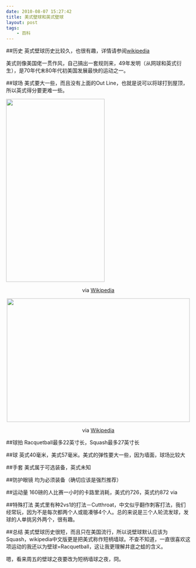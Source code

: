 ```yaml
---
date: 2010-08-07 15:27:42
title: 美式壁球和英式壁球
layout: post
tags:
    - 百科
---
```

##历史
英式壁球历史比较久，也很有趣，详情请参阅[wikipedia](http://zh.wikipedia.org/zh-tw/%E5%A3%81%E7%90%83)

美式则像美国佬一贯作风，自己搞出一套规则来，49年发明（从网球和英式衍生），是70年代末80年代初美国发展最快的运动之一。

##球场
美式要大一些，而且没有上面的Out Line，也就是说可以将球打到屋顶，所以英式得分要更难一些。

<img class="aligncenter" title="Racquetball" src="https://lh4.googleusercontent.com/-lsfdjzPmGts/TYL34r-_J_I/AAAAAAABifI/FB2M47oq8Js/s800/racquetballcourtdimensions.png" alt="" width="269" height="499" />
<p style="text-align: center;">via <a href="http://en.wikipedia.org/wiki/Racquetball">Wikipedia</a></p>
<p style="text-align: center;"><a href="https://lh3.googleusercontent.com/_JkjZvHYNoXw/TYL34sS2aCI/AAAAAAABM9Q/wBcBpVh-FQ4/s800/1000px-squash_court-svg.png"><img class="alignnone" title="Squash" src="https://lh3.googleusercontent.com/-B2y4TWhRpk4/TYL34sS2aCI/AAAAAAABifI/DWwR6DLPrEE/s800/1000px-squash_court-svg.png" alt="" width="500" height="337" /></a></p>
<p style="text-align: center;">via <a href="http://en.wikipedia.org/wiki/Squash_(sport)">Wikipedia</a></p>

##球拍
Racquetball最多22英寸长，Squash最多27英寸长

##球
英式40毫米，美式57毫米。美式的弹性要大一些，因为墙面，球场比较大

##手套
美式属于可选装备，英式未知

##防护眼镜
均为必须装备（确切应该是强烈推荐）

##运动量
160磅的人比赛一小时的卡路里消耗，美式约726，英式约872 via

##特殊打法
美式里有种2vs1的打法－Cutthroat，中文似乎翻作刺客打法，我们经常玩，因为不是每次都两个人或能凑够4个人。总的来说是三个人轮流发球，发球的人单挑另外两个，很有趣。

##总结
美式壁球历史很短，而且只在美国流行，所以说壁球默认应该为Squash，wikipedia中文版更是把美式称作短柄墙球。不查不知道，一直很喜欢这项运动的我还以为壁球=Racquetball，这让我更理解井底之蛙的含义。

嗯，看来周五的壁球之夜要改为短柄墙球之夜，冏。
